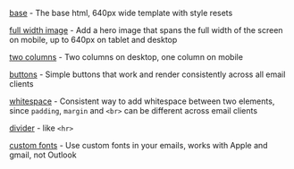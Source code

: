 [base](https://github.com/frc/email-resources-and-templates/blob/master/modules/base.md) - The base html, 640px wide template with style resets

[full width image](https://github.com/frc/email-resources-and-templates/blob/master/modules/full%20width%20image.md) - Add a hero image that spans the full width of the screen on mobile, up to 640px on tablet and desktop

[two columns](https://github.com/frc/email-resources-and-templates/blob/master/modules/two%20column.md) - Two columns on desktop, one column on mobile

[buttons](https://github.com/frc/email-resources-and-templates/blob/master/modules/buttons.md) - Simple buttons that work and render consistently across all email clients

[whitespace](https://github.com/frc/email-resources-and-templates/blob/master/modules/whitespace.md) - Consistent way to add whitespace between two elements, since `padding`, `margin` and `<br>` can be different across email clients

[divider](https://github.com/frc/email-resources-and-templates/blob/master/modules/divider.md) - like `<hr>` 

[custom fonts](https://github.com/frc/email-resources-and-templates/blob/master/modules/custom%20fonts.md) - Use custom fonts in your emails, works with Apple and gmail, not Outlook

